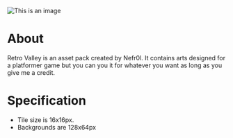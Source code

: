 ![This is an image](https://i.ibb.co/JBKpdSZ/Bg.png)

# About
Retro Valley is an asset pack created by Nefr0l. It contains arts designed for a platformer game but you can you it for whatever you want as long as you give me a credit.

# Specification
- Tile size is 16x16px. 
- Backgrounds are 128x64px
